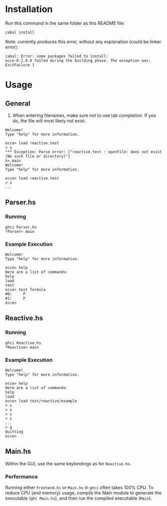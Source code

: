 # Installation
Run this command in the same folder as this README file:
```
cabal install
```

Note: currently produces this error, without any explanation (could be linker 
error):
```
cabal: Error: some packages failed to install:
ecce-0.1.0.0 failed during the building phase. The exception was:
ExitFailure 1
```

# Usage
## General
1. When entering filenames, make sure not to use tab completion. If you do, the
   file will most likely not exist.
```
Welcome!
Type "help" for more information.

ecce> load reactive.test
> s
*** Exception: Parse error: ["reactive.test : openFile: does not exist
(No such file or directory)"]
λ> main
Welcome!
Type "help" for more information.

ecce> load reactive.test
> s
...
```

## Parser.hs
### Running
```
ghci Parser.hs
*Parser> main
```

### Example Execution
```
Welcome!
Type "help" for more information.

ecce> help
Here are a list of commands:
help
load
test
ecce> test formula
#0:     P
#1:     P
ecce>
```

## Reactive.hs
### Running
```
ghci Reactive.hs
*Reactive> main
```

### Example Execution
```
Welcome!
Type "help" for more information.

ecce> help
Here are a list of commands:
help
load
ecce> load test/reactive/example
> s
> s
> s
> s
...
> q
Quitting
ecce>
```

## Main.hs
Within the GUI, use the same keybindings as for `Reactive.hs`.

### Performance
Running either `Frontend.hs` or `Main.hs` in `ghci` often takes 100% CPU. To 
reduce CPU (and memory) usage, compile the Main module to generate the 
executable (`ghc Main.hs`), and then run the compiled executable (`Main`).
